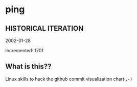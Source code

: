 # ping

## HISTORICAL ITERATION
2002-01-28

Incremented: 1701

## What is this?? 
Linux skills to hack the github commit visualization chart `;-)`
